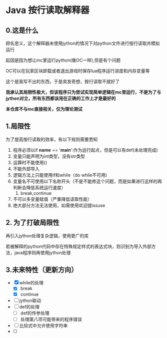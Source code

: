 # Java 按行读取解释器

## 0.这是什么

顾名思义，这个解释器未使用jython的情况下对python文件进行按行读取并模拟运行

起因是因为想让mc里运行python(像OC一样),但是有个问题

OC可以在玩家区块卸载或者退出游戏时保存lua程序运行进度和内存变量等

这个是我写不出的东西，于是突发奇想，按行读取不就好了

**我承认其局限性极大，但该程序只为尝试实现简单逻辑在mc里运行，不是为了与jython对立，所有东西都该用在正确的工作上才是最好的**

**本仓库不与mc直接相关，仅为理论测试**

## 1.局限性

为了提高按行读取的效率，有以下规则需要悉知

1. 程序必须以if __name__ == '__main__':作为运行起点，但是可以有def(未处理完成)
2. 变量只能声明为int类型，没有str类型
3. 运算时不能使用()
4. 不能外部导入
5. 逻辑方法上只能使用if和while（do while不可用)
6. 变量名不可使用以下名称开头（不是不能修这个问题，而是如果进行这样的再判断会降低系统运行速度）
   1. break,continue
7. 不可以多变量赋值（严重降低读取性能）
8. 绝大部分方法无法使用，如需使用欢迎提issuse

## 2. 为了打破局限性

再引入jython处理复杂逻辑，使用更广的库

若被解释的python代码中存在特殊规定样式的表达式块，则识别为导入外部方法，java程序则再使用jython处理

## 3.未来特性（更新方向）

- [x] while的处理
  - [x] break
  - [x] continue
- [ ] jython联动
- [ ] def的处理
  - [ ] def的传参处理
  - [ ] 处理第八项可能带来的程序错误
- [ ] 比较式中允许使用字符串
- [ ] 